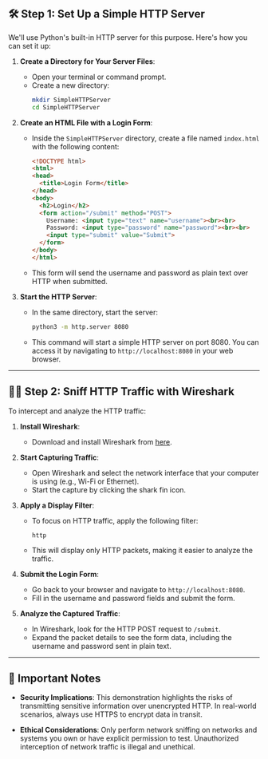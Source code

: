 
## 🛠️ Step 1: Set Up a Simple HTTP Server

We'll use Python's built-in HTTP server for this purpose. Here's how you can set it up:

1. **Create a Directory for Your Server Files**:
   - Open your terminal or command prompt.
   - Create a new directory:
     ```bash
     mkdir SimpleHTTPServer
     cd SimpleHTTPServer
     ```

2. **Create an HTML File with a Login Form**:
   - Inside the `SimpleHTTPServer` directory, create a file named `index.html` with the following content:
     ```html
     <!DOCTYPE html>
     <html>
     <head>
       <title>Login Form</title>
     </head>
     <body>
       <h2>Login</h2>
       <form action="/submit" method="POST">
         Username: <input type="text" name="username"><br><br>
         Password: <input type="password" name="password"><br><br>
         <input type="submit" value="Submit">
       </form>
     </body>
     </html>
     ```
   - This form will send the username and password as plain text over HTTP when submitted.

3. **Start the HTTP Server**:
   - In the same directory, start the server:
     ```bash
     python3 -m http.server 8080
     ```
   - This command will start a simple HTTP server on port 8080. You can access it by navigating to `http://localhost:8080` in your web browser.

---

## 🕵️‍♂️ Step 2: Sniff HTTP Traffic with Wireshark

To intercept and analyze the HTTP traffic:

1. **Install Wireshark**:
   - Download and install Wireshark from [here](https://www.wireshark.org/download.html).

2. **Start Capturing Traffic**:
   - Open Wireshark and select the network interface that your computer is using (e.g., Wi-Fi or Ethernet).
   - Start the capture by clicking the shark fin icon.

3. **Apply a Display Filter**:
   - To focus on HTTP traffic, apply the following filter:
     ```
     http
     ```
   - This will display only HTTP packets, making it easier to analyze the traffic.

4. **Submit the Login Form**:
   - Go back to your browser and navigate to `http://localhost:8080`.
   - Fill in the username and password fields and submit the form.

5. **Analyze the Captured Traffic**:
   - In Wireshark, look for the HTTP POST request to `/submit`.
   - Expand the packet details to see the form data, including the username and password sent in plain text.

---

## 🔐 Important Notes

- **Security Implications**: This demonstration highlights the risks of transmitting sensitive information over unencrypted HTTP. In real-world scenarios, always use HTTPS to encrypt data in transit.
  
- **Ethical Considerations**: Only perform network sniffing on networks and systems you own or have explicit permission to test. Unauthorized interception of network traffic is illegal and unethical.
